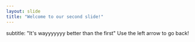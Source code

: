 ```yaml
---
layout: slide
title: "Welcome to our second slide!"
---
```

subtitle: "It's wayyyyyyy better than the first"
Use the left arrow to go back!
